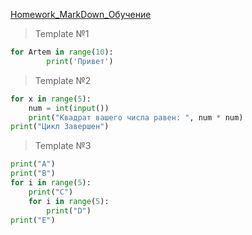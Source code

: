 [Homework_MarkDown_Обучение](https://stepik.org/course/187888/syllabus)

> Template №1
```Python
for Artem in range(10):
        print('Привет')
```
> Template №2
```Python
for x in range(5):
    num = int(input())
    print("Квадрат вашего числа равен: ", num * num)
print("Цикл Завершен")
```
> Template №3
```Python
print("A")
print("B")
for i in range(5):
    print("C")
    for i in range(5):
        print("D")
print("E")
```